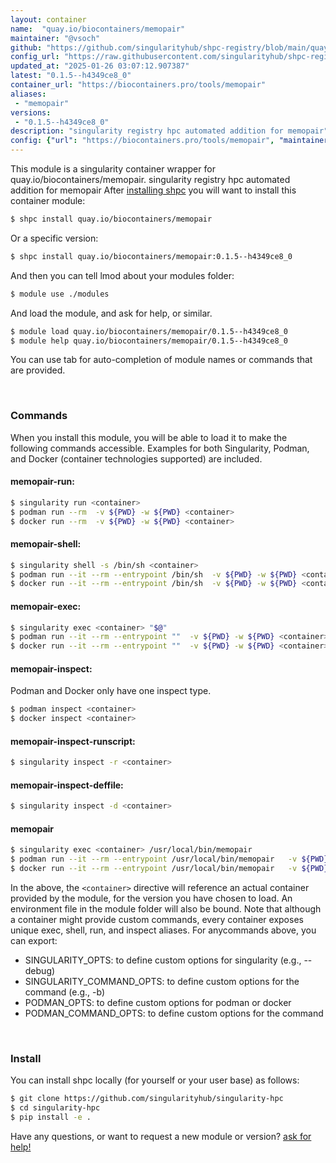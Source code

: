 ```yaml
---
layout: container
name:  "quay.io/biocontainers/memopair"
maintainer: "@vsoch"
github: "https://github.com/singularityhub/shpc-registry/blob/main/quay.io/biocontainers/memopair/container.yaml"
config_url: "https://raw.githubusercontent.com/singularityhub/shpc-registry/main/quay.io/biocontainers/memopair/container.yaml"
updated_at: "2025-01-26 03:07:12.907387"
latest: "0.1.5--h4349ce8_0"
container_url: "https://biocontainers.pro/tools/memopair"
aliases:
 - "memopair"
versions:
 - "0.1.5--h4349ce8_0"
description: "singularity registry hpc automated addition for memopair"
config: {"url": "https://biocontainers.pro/tools/memopair", "maintainer": "@vsoch", "description": "singularity registry hpc automated addition for memopair", "latest": {"0.1.5--h4349ce8_0": "sha256:3d23547407241f4dd5c822db78e152e3e220cc8ebc1c424bc35c726f73254ff5"}, "tags": {"0.1.5--h4349ce8_0": "sha256:3d23547407241f4dd5c822db78e152e3e220cc8ebc1c424bc35c726f73254ff5"}, "docker": "quay.io/biocontainers/memopair", "aliases": {"memopair": "/usr/local/bin/memopair"}}
---
```


This module is a singularity container wrapper for quay.io/biocontainers/memopair.
singularity registry hpc automated addition for memopair
After [installing shpc](#install) you will want to install this container module:


```bash
$ shpc install quay.io/biocontainers/memopair
```

Or a specific version:

```bash
$ shpc install quay.io/biocontainers/memopair:0.1.5--h4349ce8_0
```

And then you can tell lmod about your modules folder:

```bash
$ module use ./modules
```

And load the module, and ask for help, or similar.

```bash
$ module load quay.io/biocontainers/memopair/0.1.5--h4349ce8_0
$ module help quay.io/biocontainers/memopair/0.1.5--h4349ce8_0
```

You can use tab for auto-completion of module names or commands that are provided.

<br>

### Commands

When you install this module, you will be able to load it to make the following commands accessible.
Examples for both Singularity, Podman, and Docker (container technologies supported) are included.

#### memopair-run:

```bash
$ singularity run <container>
$ podman run --rm  -v ${PWD} -w ${PWD} <container>
$ docker run --rm  -v ${PWD} -w ${PWD} <container>
```

#### memopair-shell:

```bash
$ singularity shell -s /bin/sh <container>
$ podman run --it --rm --entrypoint /bin/sh  -v ${PWD} -w ${PWD} <container>
$ docker run --it --rm --entrypoint /bin/sh  -v ${PWD} -w ${PWD} <container>
```

#### memopair-exec:

```bash
$ singularity exec <container> "$@"
$ podman run --it --rm --entrypoint ""  -v ${PWD} -w ${PWD} <container> "$@"
$ docker run --it --rm --entrypoint ""  -v ${PWD} -w ${PWD} <container> "$@"
```

#### memopair-inspect:

Podman and Docker only have one inspect type.

```bash
$ podman inspect <container>
$ docker inspect <container>
```

#### memopair-inspect-runscript:

```bash
$ singularity inspect -r <container>
```

#### memopair-inspect-deffile:

```bash
$ singularity inspect -d <container>
```


#### memopair

```bash
$ singularity exec <container> /usr/local/bin/memopair
$ podman run --it --rm --entrypoint /usr/local/bin/memopair   -v ${PWD} -w ${PWD} <container> -c " $@"
$ docker run --it --rm --entrypoint /usr/local/bin/memopair   -v ${PWD} -w ${PWD} <container> -c " $@"
```



In the above, the `<container>` directive will reference an actual container provided
by the module, for the version you have chosen to load. An environment file in the
module folder will also be bound. Note that although a container
might provide custom commands, every container exposes unique exec, shell, run, and
inspect aliases. For anycommands above, you can export:

 - SINGULARITY_OPTS: to define custom options for singularity (e.g., --debug)
 - SINGULARITY_COMMAND_OPTS: to define custom options for the command (e.g., -b)
 - PODMAN_OPTS: to define custom options for podman or docker
 - PODMAN_COMMAND_OPTS: to define custom options for the command

<br>

### Install

You can install shpc locally (for yourself or your user base) as follows:

```bash
$ git clone https://github.com/singularityhub/singularity-hpc
$ cd singularity-hpc
$ pip install -e .
```

Have any questions, or want to request a new module or version? [ask for help!](https://github.com/singularityhub/singularity-hpc/issues)